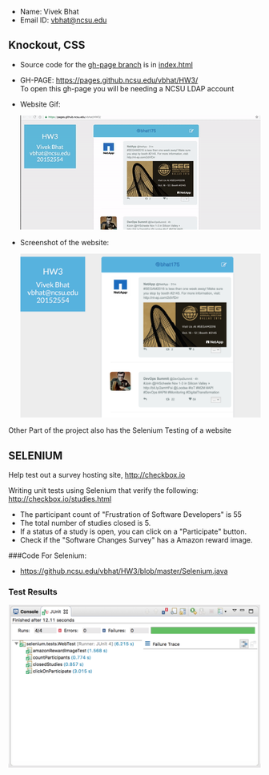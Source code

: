
* Name:  Vivek Bhat
* Email ID: vbhat@ncsu.edu

## Knockout, CSS

* Source code for the [gh-page branch](https://github.ncsu.edu/vbhat/HW3/tree/gh-pages) is in [index.html](https://github.ncsu.edu/vbhat/HW3/blob/gh-pages/index.html)

* GH-PAGE: https://pages.github.ncsu.edu/vbhat/HW3/  
  To open this gh-page you will be needing a NCSU LDAP account

* Website Gif:

  ![TWITTER Gif](https://github.com/VivekBhat/MockTwitter/blob/master/Resources/web.gif)

* Screenshot of the website:

  ![Screenshot](https://github.com/VivekBhat/MockTwitter/blob/master/Resources/Screen%20Shot.png)


Other Part of the project also has the Selenium Testing of a website

## SELENIUM

Help test out a survey hosting site, http://checkbox.io

Writing unit tests using Selenium that verify the following:
http://checkbox.io/studies.html

* The participant count of "Frustration of Software Developers" is 55
* The total number of studies closed is 5.
* If a status of a study is open, you can click on a "Participate" button.
* Check if the "Software Changes Survey" has a Amazon reward image.

###Code For Selenium: 

* https://github.ncsu.edu/vbhat/HW3/blob/master/Selenium.java

### Test Results

![test_result](https://github.com/VivekBhat/MockTwitter/blob/master/Resources/TestResult.png)
